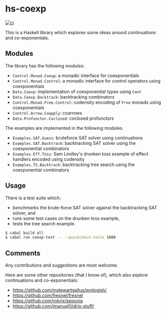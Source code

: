 # hs-coexp

[![ci](https://github.com/vikraman/hs-coexp/actions/workflows/ci.yml/badge.svg)](https://github.com/vikraman/hs-coexp)

This is a Haskell library which explores some ideas around continuations and co-exponentials.

## Modules

The library has the following modules:

- `Control.Monad.Coexp`: a monadic interface for coexponentials
- `Control.Monad.Control`: a monadic interface for control operators using coexponentials
- `Data.Coexp`: implementation of coexponential types using `Cont`
- `Data.Coexp.Backtrack`: backtracking combinators
- `Control.Monad.Free.Control`: codensity encoding of `Free` monads using coexponentials
- `Control.Arrow.Coapply`: coarrows
- `Data.Profunctor.Coclosed`: coclosed profunctors

The examples are implemented in the following modules.

- `Examples.SAT.Guess`: bruteforce SAT solver using continuations
- `Examples.SAT.Backtrack`: backtracking SAT solver using the coexponential combinators
- `Examples.Eff.Toss`: Sam Lindley's drunken toss example of effect handlers encoded using codensity
- `Examples.TS.Backtrack`: backtracking tree search using the coexponential combinators

## Usage

There is a test suite which:

- _benchmarks_ the brute-force SAT solver against the backtracking SAT solver, and
- runs some test cases on the drunken toss example,
- tests the tree search example.

``` sh
$ cabal build all
$ cabal run coexp-test -- --quickcheck-tests 1000
```

## Comments

Any contributions and suggestions are most welcome.

Here are some other repositories (that I know of), which also explore continuations and co-exponentials:

- https://github.com/mstewartgallus/prologish/
- https://github.com/fresnel/fresnel
- https://github.com/robrix/sequoia
- https://github.com/jmanuel1/idris-stuff/
